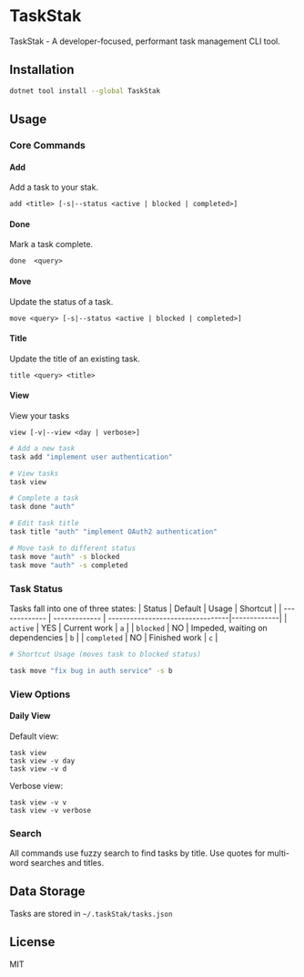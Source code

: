 # TaskStak

TaskStak - A developer-focused, performant task management CLI tool.

## Installation

```bash
dotnet tool install --global TaskStak
```

## Usage

### Core Commands

#### Add
Add a task to your stak.
```
add <title> [-s|--status <active | blocked | completed>]
```

#### Done
Mark a task complete.
```
done  <query>
```

#### Move
Update the status of a task.
```
move <query> [-s|--status <active | blocked | completed>]  
```

#### Title
Update the title of an existing task.
```
title <query> <title>
```

#### View
View your tasks
```
view [-v|--view <day | verbose>]     
```

```bash
# Add a new task
task add "implement user authentication"

# View tasks
task view

# Complete a task
task done "auth"

# Edit task title
task title "auth" "implement OAuth2 authentication"

# Move task to different status
task move "auth" -s blocked
task move "auth" -s completed
```

### Task Status

Tasks fall into one of three states:
| Status        | Default       | Usage                            | Shortcut    |
| ------------- | ------------- | ---------------------------------|-------------|
| `active`      | YES           | Current work                     | `a`         |
| `blocked`     | NO            | Impeded, waiting on dependencies | `b`         |
| `completed`   | NO            | Finished work                    | `c`         |


```bash
# Shortcut Usage (moves task to blocked status)

task move "fix bug in auth service" -s b
```

### View Options

#### Daily View
Default view:

```
task view 
task view -v day
task view -v d
```

Verbose view:
```
task view -v v
task view -v verbose
```

### Search

All commands use fuzzy search to find tasks by title. Use quotes for multi-word searches and titles.

## Data Storage

Tasks are stored in `~/.taskStak/tasks.json`

## License

MIT